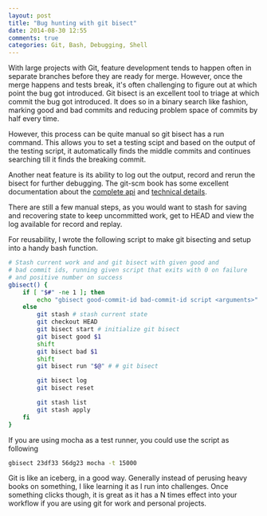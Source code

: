 ```yaml
---
layout: post
title: "Bug hunting with git bisect"
date: 2014-08-30 12:55
comments: true
categories: Git, Bash, Debugging, Shell
---
```


With large projects with Git, feature development tends to happen often in separate branches before they are ready for merge. However, once the merge happens and tests break, it's often challenging to figure out at which point the bug got introduced. Git bisect is an excellent tool to triage at which commit the bug got introduced. It does so in a binary search like fashion, marking good and bad commits and reducing problem space of commits by half every time.

However, this process can be quite manual so git bisect has a run command. This allows you to set a testing scipt and based on the output of the testing script, it automatically finds the middle commits and continues searching till it finds the breaking commit.

Another neat feature is its ability to log out the output, record and rerun the bisect for further debugging. The git-scm book has some excellent documentation about the [complete api](http://git-scm.com/docs/git-bisect) and [technical details](http://git-scm.com/docs/git-bisect-lk2009.html).

There are still a few manual steps, as you would want to stash for saving and recovering state to keep uncommitted work, get to HEAD and view the log available for record and replay.

For reusability, I wrote the following script to make git bisecting and setup into a handy bash function.

```bash
# Stash current work and and git bisect with given good and 
# bad commit ids, running given script that exits with 0 on failure
# and positive number on success
gbisect() {
    if [ "$#" -ne 1 ]; then
        echo "gbisect good-commit-id bad-commit-id script <arguments>"
    else
        git stash # stash current state
        git checkout HEAD
        git bisect start # initialize git bisect
        git bisect good $1
        shift
        git bisect bad $1
        shift
        git bisect run "$@" # # git bisect 

        git bisect log
        git bisect reset

        git stash list
        git stash apply
    fi
}
```

If you are using mocha as a test runner, you could use the script as following

```bash
gbisect 23df33 56dg23 mocha -t 15000
```

Git is like an iceberg, in a good way. Generally instead of perusing heavy books on something, I like learning it as I run into challenges. Once something clicks though, it is great as it has a N times effect into your workflow if you are using git for work and personal projects.